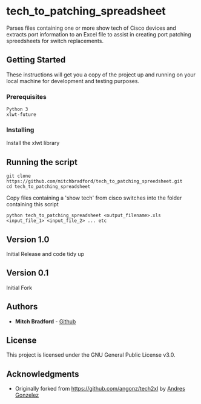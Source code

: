 # tech_to_patching_spreadsheet

Parses files containing one or more show tech of Cisco devices
and extracts port information to an Excel file to assist in creating
port patching spreedsheets for switch replacements.

## Getting Started

These instructions will get you a copy of the project up and running on your local machine for development and testing purposes.

### Prerequisites

```
Python 3
xlwt-future
```

### Installing

Install the xlwt library

## Running the script
```
git clone https://github.com/mitchbradford/tech_to_patching_spreedsheet.git
cd tech_to_patching_spreadsheet
```
Copy files containing a 'show tech' from cisco switches into the folder containing this script
```
python tech_to_patching_spreadsheet <output_filename>.xls <input_file_1> <input_file_2> ... etc
```

## Version 1.0
Initial Release and code tidy up

## Version 0.1
Initial Fork

## Authors

* **Mitch Bradford** - [Github](https://github.com/mitchbradford)

## License

This project is licensed under the GNU General Public License v3.0.

## Acknowledgments
* Originally forked from https://github.com/angonz/tech2xl by [Andres Gonzelez](https://github.com/angonz)

